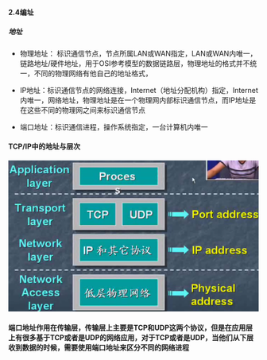 #### 2.4编址

##### 地址

* 物理地址： 标识通信节点，节点所属LAN或WAN指定，LAN或WAN内唯一，链路地址/硬件地址，用于OSI参考模型的数据链路层，物理地址的格式并不统一，不同的物理网络有他自己的地址格式，

* IP地址：标识通信节点的网络连接，Internet（地址分配机构）指定，Internet内唯一，网络地址，物理地址是在一个物理网内部标识通信节点，而IP地址是在这些不同的物理网之间来标识通信节点

* 端口地址：标识通信进程，操作系统指定，一台计算机内唯一

#### TCP/IP中的地址与层次

![](/assets/18-4-29-2.png)
#### 端口地址作用在传输层，传输层上主要是TCP和UDP这两个协议，但是在应用层上有很多基于TCP或者是UDP的网络应用，对于TCP或者是UDP，当他们从下层收到数据的时候，需要使用端口地址来区分不同的网络进程



